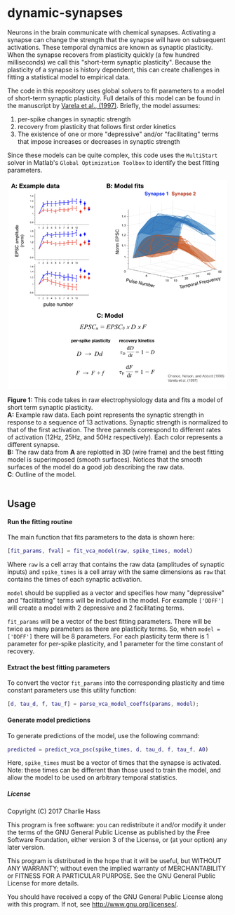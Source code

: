 # dynamic-synapses

Neurons in the brain communicate with chemical synapses. Activating a synapse can change the strength that the synapse will have on subsequent activations. These temporal dynamics are known as synaptic plasticity. When the synapse recovers from plasticity quickly (a few hundred milliseconds) we call this "short-term synaptic plasticity". Because the plasticity of a synapse is history dependent, this can create challenges in fitting a statistical model to empirical data.

The code in this repository uses global solvers to fit parameters to a model of short-term synaptic plasticity. Full details of this model can be found in the manuscript by [Varela et al., (1997)](https://www.ncbi.nlm.nih.gov/pubmed/9315911). Briefly, the model assumes:
1. per-spike changes in synaptic strength
1. recovery from plasticity that follows first order kinetics
1. The existence of one or more "depressive" and/or "facilitating" terms that impose increases or decreases in synaptic strength

Since these models can be quite complex, this code uses the `MultiStart` solver in Matlab's `Global Optimization Toolbox` to identify the best fitting parameters.

<img
    src="resources/vca_fitting_readme.jpeg"
    alt=""
    style="width:500px;margin:0px auto;display:block;"
/></br>
<figurecaption>
__Figure 1:__ This code takes in raw electrophysiology data and fits a model of short term synaptic plasticity.</br>
__A:__ Example raw data. Each point represents the synaptic strength in response to a sequence of 13 activations. Synaptic strength is normalized to that of the first activation. The three pannels correspond to different rates of activation (12Hz, 25Hz, and 50Hz respectively). Each color represents a different synapse.</br>
__B:__ The raw data from __A__ are replotted in 3D (wire frame) and the best fitting model is superimposed (smooth surfaces). Notices that the smooth surfaces of the model do a good job describing the raw data.</br>
__C__: Outline of the model.
</figurecaption></br></br>



## Usage

#### Run the fitting routine

The main function that fits parameters to the data is shown here:

```matlab
[fit_params, fval] = fit_vca_model(raw, spike_times, model)
```
Where `raw` is a cell array that contains the raw data (amplitudes of synaptic inputs) and `spike_times` is a cell array with the same dimensions as `raw` that contains the times of each synaptic activation.

`model` should be supplied as a vector and specifies how many "depressive" and "facilitating" terms will be included in the model. For example `['DDFF']` will create a model with 2 depressive and 2 facilitating terms.

`fit_params` will be a vector of the best fitting parameters. There will be twice as many parameters as there are plasticity terms. So, when `model = ['DDFF']` there will be 8 parameters. For each plasticity term there is 1 parameter for per-spike plasticity, and 1 parameter for the time constant of recovery.

#### Extract the best fitting parameters

To convert the vector `fit_params` into the corresponding plasticity and time constant parameters use this utility function:

```matlab
[d, tau_d, f, tau_f] = parse_vca_model_coeffs(params, model);
```

#### Generate model predictions

To generate predictions of the model, use the following command:

```matlab
predicted = predict_vca_psc(spike_times, d, tau_d, f, tau_f, A0)
```
Here, `spike_times` must be a vector of times that the synapse is activated. Note: these times can be different than those used to train the model, and allow the model to be used on arbitrary temporal statistics.



##### License

Copyright (C) 2017 Charlie Hass

This program is free software: you can redistribute it and/or modify
it under the terms of the GNU General Public License as published by
the Free Software Foundation, either version 3 of the License, or
(at your option) any later version.

This program is distributed in the hope that it will be useful,
but WITHOUT ANY WARRANTY; without even the implied warranty of
MERCHANTABILITY or FITNESS FOR A PARTICULAR PURPOSE.  See the
GNU General Public License for more details.

You should have received a copy of the GNU General Public License
along with this program.  If not, see <http://www.gnu.org/licenses/>.
